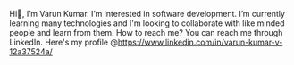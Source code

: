Hi👋, I’m Varun Kumar. I’m interested in software development. I’m currently learning many technologies and I'm looking to collaborate with like minded people and learn from them. How to reach me? You can reach me through LinkedIn. Here's my profile @https://www.linkedin.com/in/varun-kumar-v-12a37524a/

<!---
Varun2026/Varun2026 is a ✨ special ✨ repository because its `README.md` (this file) appears on your GitHub profile.
You can click the Preview link to take a look at your changes.
--->

